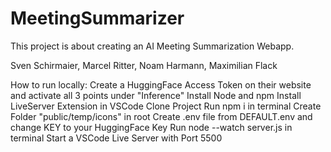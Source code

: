 # MeetingSummarizer

This project is about creating an AI Meeting Summarization Webapp.

Sven Schirmaier, Marcel Ritter, Noam Harmann, Maximilian Flack

How to run locally:
Create a HuggingFace Access Token on their website and activate all 3 points under "Inference"
Install Node and npm
Install LiveServer Extension in VSCode
Clone Project
Run 
npm i
 in terminal
Create Folder "public/temp/icons" in root
Create .env file from DEFAULT.env and change KEY to your HuggingFace Key
Run 
node --watch server.js
 in terminal
Start a VSCode Live Server with Port 5500
